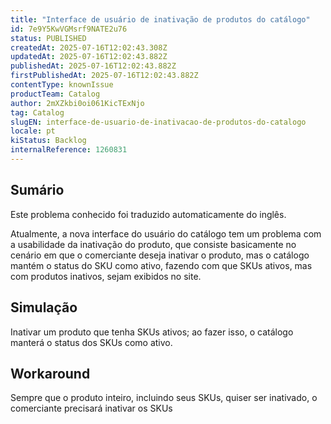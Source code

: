 ```yaml
---
title: "Interface de usuário de inativação de produtos do catálogo"
id: 7e9Y5KwVGMsrf9NATE2u76
status: PUBLISHED
createdAt: 2025-07-16T12:02:43.308Z
updatedAt: 2025-07-16T12:02:43.882Z
publishedAt: 2025-07-16T12:02:43.882Z
firstPublishedAt: 2025-07-16T12:02:43.882Z
contentType: knownIssue
productTeam: Catalog
author: 2mXZkbi0oi061KicTExNjo
tag: Catalog
slugEN: interface-de-usuario-de-inativacao-de-produtos-do-catalogo
locale: pt
kiStatus: Backlog
internalReference: 1260831
---
```


## Sumário

<div class="alert alert-info">
  <p>Este problema conhecido foi traduzido automaticamente do inglês.</p>
</div>


Atualmente, a nova interface do usuário do catálogo tem um problema com a usabilidade da inativação do produto, que consiste basicamente no cenário em que o comerciante deseja inativar o produto, mas o catálogo mantém o status do SKU como ativo, fazendo com que SKUs ativos, mas com produtos inativos, sejam exibidos no site.

## Simulação



Inativar um produto que tenha SKUs ativos; ao fazer isso, o catálogo manterá o status dos SKUs como ativo.



## Workaround


Sempre que o produto inteiro, incluindo seus SKUs, quiser ser inativado, o comerciante precisará inativar os SKUs





